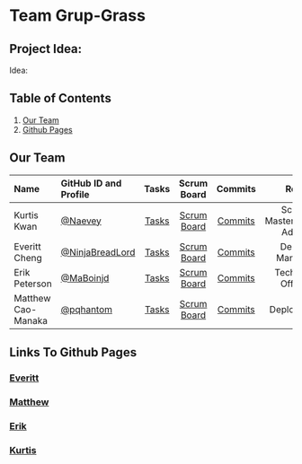 # Team Grup-Grass
## Project Idea:
Idea: 

## Table of Contents
1. [Our Team](https://github.com/Naevey/grup-grass/blob/main/README.md#our-team)
2. [Github Pages](https://github.com/Naevey/grup-grass/blob/main/README.md#links-to-github-pages)

## Our Team

| Name | GitHub ID and Profile | Tasks | Scrum Board | Commits | Role | 
|:-----|:----------------------|:-----:|:-----------:|:-------:|:-------:|
| Kurtis Kwan| [@Naevey](https://github.com/Naevey)| [Tasks]() |[Scrum Board](https://github.com/Naevey/grup-grass/projects/1) | [Commits]() | Scrum Master/Github Admin
| Everitt Cheng| [@NinjaBreadLord](https://github.com/NinjaBreadLord)| [Tasks]() |[Scrum Board](https://github.com/Naevey/grup-grass/projects/1) | [Commits](https://github.com/Naevey/grup-grass/commits?author=NinjaBreadlord) | Design Manager
| Erik Peterson| [@MaBoinjd](https://github.com/MaBoinjd)| [Tasks]() |[Scrum Board](https://github.com/Naevey/grup-grass/projects/1) | [Commits](https://github.com/Naevey/grup-grass/commits?author=MaBoinjd) | Technical Officer
| Matthew Cao-Manaka| [@pqhantom](https://github.com/Pqhantom)| [Tasks]() |[Scrum Board](https://github.com/Naevey/grup-grass/projects/1) | [Commits](https://github.com/Naevey/grup-grass/commits?author=Pqhantom) | Deployment


## Links To Github Pages
### [Everitt](https://ninjabreadlord.github.io/Tri-3-Everitt-Cheng/)
### [Matthew]()
### [Erik]()
### [Kurtis]()

